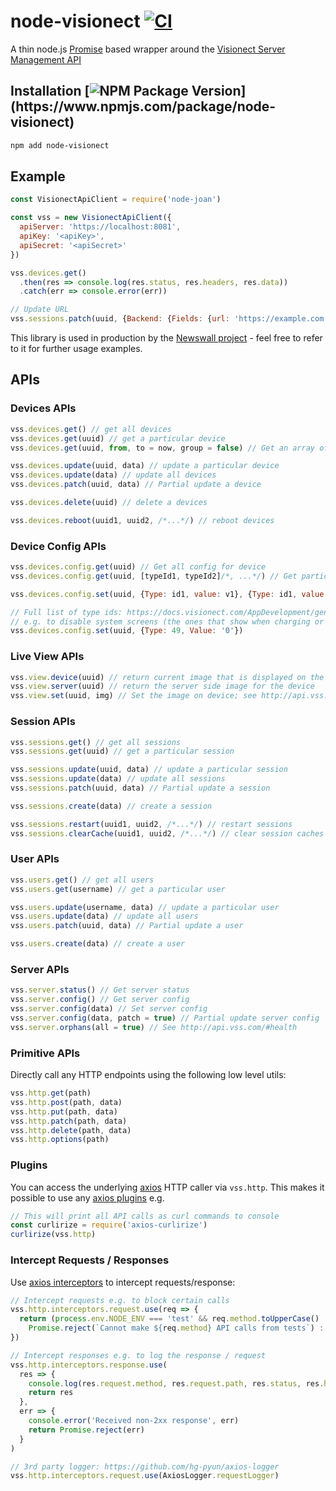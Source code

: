 # node-visionect [![CI](https://github.com/pathikrit/node-visionect/actions/workflows/ci.yml/badge.svg?branch=main)](https://github.com/pathikrit/node-visionect/actions/workflows/ci.yml)

A thin node.js [Promise](https://developer.mozilla.org/en-US/docs/Web/JavaScript/Reference/Global_Objects/Promise) based wrapper around the [Visionect Server Management API](http://api.visionect.com/)

## Installation [![NPM Package Version](https://img.shields.io/npm/v/node-visionect.svg?)](https://www.npmjs.com/package/node-visionect)
```sh
npm add node-visionect
```
## Example
```js
const VisionectApiClient = require('node-joan')

const vss = new VisionectApiClient({
  apiServer: 'https://localhost:8081',
  apiKey: '<apiKey>',
  apiSecret: '<apiSecret>'
})

vss.devices.get()
  .then(res => console.log(res.status, res.headers, res.data))
  .catch(err => console.error(err))

// Update URL
vss.sessions.patch(uuid, {Backend: {Fields: {url: 'https://example.com'}}})
```
This library is used in production by the [Newswall project](https://github.com/pathikrit/newswall) - feel free to refer to it for further usage examples.

## APIs

### Devices APIs
```js
vss.devices.get() // get all devices
vss.devices.get(uuid) // get a particular device
vss.devices.get(uuid, from, to = now, group = false) // Get an array of historical statuses; See http://api.vss.com/#device-status-device-status

vss.devices.update(uuid, data) // update a particular device
vss.devices.update(data) // update all devices
vss.devices.patch(uuid, data) // Partial update a device

vss.devices.delete(uuid) // delete a devices

vss.devices.reboot(uuid1, uuid2, /*...*/) // reboot devices
```
### Device Config APIs
```js
vss.devices.config.get(uuid) // Get all config for device
vss.devices.config.get(uuid, [typeId1, typeId2]/*, ...*/) // Get particular configs e.g. vss.devices.config.get(uuid, [65, 67]) to get WiFi info

vss.devices.config.set(uuid, {Type: id1, value: v1}, {Type: id1, value: v2}, /*...*/) // Set configs

// Full list of type ids: https://docs.visionect.com/AppDevelopment/generalJsExtensions.html#tclv-list
// e.g. to disable system screens (the ones that show when charging or no WiFi)
vss.devices.config.set(uuid, {Type: 49, Value: '0'})
```

### Live View APIs
```js
vss.view.device(uuid) // return current image that is displayed on the device
vss.view.server(uuid) // return the server side image for the device
vss.view.set(uuid, img) // Set the image on device; see http://api.vss.com/#backends
```

### Session APIs
```js
vss.sessions.get() // get all sessions
vss.sessions.get(uuid) // get a particular session

vss.sessions.update(uuid, data) // update a particular session
vss.sessions.update(data) // update all sessions
vss.sessions.patch(uuid, data) // Partial update a session

vss.sessions.create(data) // create a session

vss.sessions.restart(uuid1, uuid2, /*...*/) // restart sessions
vss.sessions.clearCache(uuid1, uuid2, /*...*/) // clear session caches
```

### User APIs
```js
vss.users.get() // get all users
vss.users.get(username) // get a particular user

vss.users.update(username, data) // update a particular user
vss.users.update(data) // update all users
vss.users.patch(uuid, data) // Partial update a user

vss.users.create(data) // create a user
```

### Server APIs
```js
vss.server.status() // Get server status
vss.server.config() // Get server config
vss.server.config(data) // Set server config
vss.server.config(data, patch = true) // Partial update server config
vss.server.orphans(all = true) // See http://api.vss.com/#health
```

### Primitive APIs
Directly call any HTTP endpoints using the following low level utils:
```js
vss.http.get(path)
vss.http.post(path, data)
vss.http.put(path, data)
vss.http.patch(path, data)
vss.http.delete(path, data)
vss.http.options(path)
```

### Plugins
You can access the underlying [axios](https://axios-http.com/) HTTP caller via `vss.http`.
This makes it possible to use any [axios plugins](https://www.npmjs.com/search?ranking=popularity&q=axios) e.g.
```js
// This will print all API calls as curl commands to console
const curlirize = require('axios-curlirize')
curlirize(vss.http)
```

### Intercept Requests / Responses
Use [axios interceptors](https://axios-http.com/docs/interceptors) to intercept requests/response:
```js
// Intercept requests e.g. to block certain calls
vss.http.interceptors.request.use(req => {
  return (process.env.NODE_ENV === 'test' && req.method.toUpperCase() !== 'GET') ?
    Promise.reject(`Cannot make ${req.method} API calls from tests`) : req
})

// Intercept responses e.g. to log the response / request
vss.http.interceptors.response.use(
  res => {
    console.log(res.request.method, res.request.path, res.status, res.headers)
    return res
  },
  err => {
    console.error('Received non-2xx response', err)
    return Promise.reject(err)
  }
)

// 3rd party logger: https://github.com/hg-pyun/axios-logger
vss.http.interceptors.request.use(AxiosLogger.requestLogger)
```
